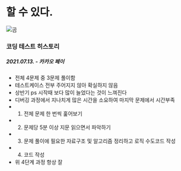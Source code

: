 # 할 수 있다.

![곰](https://user-images.githubusercontent.com/54028026/125081086-90c4d380-e100-11eb-8e45-12326b8dfbba.png)

### 코딩 테스트 히스토리
##### 2021.07.13. - 카카오 페이 
- 전체 4문제 중 3문제 풀이함
- 테스트케이스 전부 주어지지 않아 확실하지 않음
- 상반기 ps 시작때 보다 많이 늘었다는 것이 느껴진다
- 디버깅 과정에서 지나치게 많은 시간을 소요하여 마지막 문제에서 시간부족
- 1. 전체 문제 한 번씩 훑어보기
- 2. 문제당 5분 이상 지문 읽으면서 파악하기
- 3. 문제 풀이에 필요한 자료구조 및 알고리즘 정리하고 로직 수도코드 작성
- 4. 코드 작성
- 위 4단계 과정 항상 잘 
